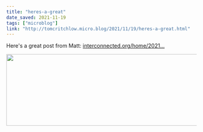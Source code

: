 ```yaml
---
title: "heres-a-great"
date_saved: 2021-11-19
tags: ["microblog"]
link: "http://tomcritchlow.micro.blog/2021/11/19/heres-a-great.html"
---
```

Here's a great post from Matt: [interconnected.org/home/2021...](https://interconnected.org/home/2021/11/19/airpods)

<img src="uploads/2021/647cf79577.jpg" width="600" height="190" alt="" />
